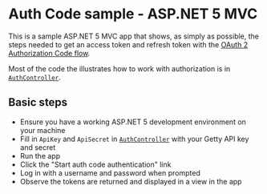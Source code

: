 # Auth Code sample - ASP.NET 5 MVC

This is a sample ASP.NET 5 MVC app that shows, as simply as possible, the steps needed to get an access token and refresh token with the [OAuth 2 Authorization Code flow](https://developer.gettyimages.com/api/oauth2.html).

Most of the code the illustrates how to work with authorization is in [`AuthController`](code-samples/dotnet/AuthCodeWebAppMVC/AuthCodeWebAppMVC/Controllers/AuthController.cs).

## Basic steps

- Ensure you have a working ASP.NET 5 development environment on your machine
- Fill in `ApiKey` and `ApiSecret` in [`AuthController`](code-samples/dotnet/AuthCodeWebAppMVC/AuthCodeWebAppMVC/Controllers/AuthController.cs) with your Getty API key and secret
- Run the app
- Click the "Start auth code authentication" link
- Log in with a username and password when prompted
- Observe the tokens are returned and displayed in a view in the app
